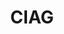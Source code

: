 ---
title: CIAG
type: landing
show_breadcrumb: true

tags: ["training-pt"]

sections:
  - block: markdown
    content:
      title: CIAG
      subtitle: Curso de Inteligência Artificial aplicada às Geociências (CIAG)​
      text: |-
        <p>Com o objetivo de auxiliar as empresas no processo de formação de seus colaboradores e, assim, disseminar o conhecimento dentro das instituições, pesquisadores do Departamento de Ciência da Computação (DCC) da UFMG, que possuem ampla experiência em marketing e inovação, criaram cursos e fecharam residências profissionais em Data Science, desenvolvido com base nas características e interesses específicos de cada organização. Durante o curso é possível nivelar e disseminar as competências das equipes e, ao mesmo tempo, as residências permitem que os participantes criem soluções para problemas que vivenciam no dia a dia e que podem trazer ganhos aos processos de trabalho de todos e aos resultados da empresa.

  - block: image-gallery
    custom_id: 'minha-galeria'
    content:
      images:
        - filename: CIAG-1-1.jpg

  - block: markdown
    content:
      text: |-
        <p>Nesse contexto, a Petrobras mantém parceria com a DCC há vários anos e, nesta sexta-feira (26/04/24), a sexta turma de profissionais da empresa concluiu o curso Deep Learning. Durante as dez semanas que durou o curso, os alunos foram acompanhados por professores e tutores especialistas do DCC, abrangendo as áreas de Ciência da Computação, Matemática Computacional e Sistemas de Informação. Esses profissionais trabalharam em estreita colaboração e capacitaram os alunos nesta imersão no mundo do deep learning utilizando redes neurais. Durante o curso, os participantes aprenderam a utilizar o Deep Learning, técnica que consegue lidar com diversos tipos de dados que a Petrobras coleta rotineiramente e também se dedicaram à construção de um projeto, onde propuseram soluções para problemas vivenciados no dia a dia.
        Segundo o professor Flávio Vinicius Diniz de Figueiredo, coordenador do projeto, todos os objetivos do curso foram alcançados. “Era um grupo muito dedicado e alinhado, conseguimos atingir todos os nossos objetivos e os da empresa. Nossa parceria já existe há alguns anos e tem dado muito certo. Em breve teremos mais uma turma para qualificar e agregar ainda mais valor aos profissionais da Petrobras”, disse.

  - block: markdown
    content:
      title: Eventos
      subtitle: 7ª edição (CIAG)​
      text: |-
        <p>Saiba mais sobre a 7ª edição do evento, uma iniciativa que visa apoiar a Petrobras na capacitação de seus colaboradores e fomentar o compartilhamento de conhecimento dentro das instituições.

  - block: image-gallery
    custom_id: 'minha-galeria'
    content:
      images:
        - filename: CIAG-1-5.jpeg
        - filename: CIAG-1-3.jpeg   
        - filename: CIAG-1-4.jpeg
        - filename: CIAG-1-6.jpeg
        - filename: CIAG-1-2.jpeg   

    design:
      # See Page Builder docs for all section customization options.
      # Choose how many columns the section has. Valid values: '1' or '2'.
      columns: '1'
---